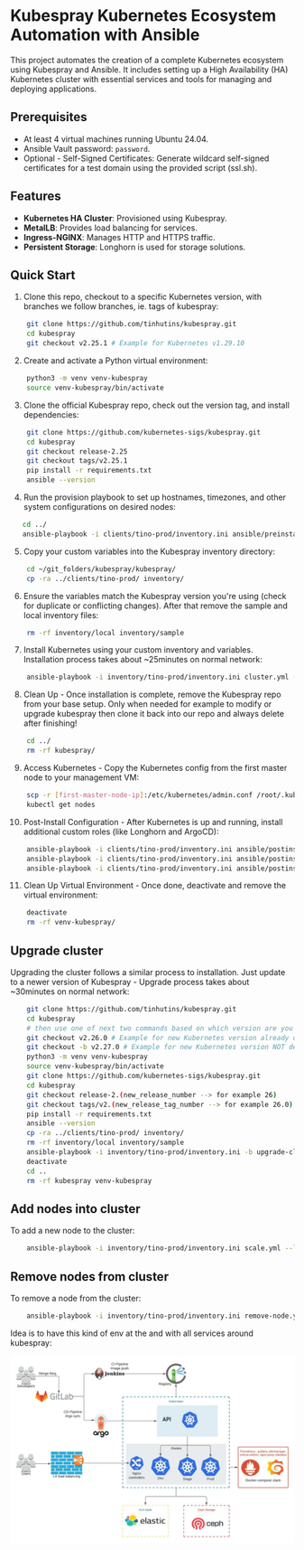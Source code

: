 # Kubespray Kubernetes Ecosystem Automation with Ansible

This project automates the creation of a complete Kubernetes ecosystem using Kubespray and Ansible. It includes setting up a High Availability (HA) Kubernetes cluster with essential services and tools for managing and deploying applications.

## Prerequisites

- At least 4 virtual machines running Ubuntu 24.04.
- Ansible Vault password: `password`.
- Optional - Self-Signed Certificates: Generate wildcard self-signed certificates for a test domain using the provided script (ssl.sh).

## Features

- **Kubernetes HA Cluster**: Provisioned using Kubespray.
- **MetalLB**: Provides load balancing for services.
- **Ingress-NGINX**: Manages HTTP and HTTPS traffic.
- **Persistent Storage**: Longhorn is used for storage solutions.

## Quick Start
1. Clone this repo, checkout to a specific Kubernetes version, with branches we follow branches, ie. tags of kubespray:
```bash
    git clone https://github.com/tinhutins/kubespray.git
    cd kubespray
    git checkout v2.25.1 # Example for Kubernetes v1.29.10
```

2. Create and activate a Python virtual environment:
```bash
    python3 -m venv venv-kubespray
    source venv-kubespray/bin/activate
```

3. Clone the official Kubespray repo, check out the version tag, and install dependencies:
```bash
    git clone https://github.com/kubernetes-sigs/kubespray.git
    cd kubespray
    git checkout release-2.25
    git checkout tags/v2.25.1
    pip install -r requirements.txt
    ansible --version
```

4. Run the provision playbook to set up hostnames, timezones, and other system configurations on desired nodes:

 ```bash
    cd ../
    ansible-playbook -i clients/tino-prod/inventory.ini ansible/preinstall.yml --tags provision -kK --ask-vault-pass
```

5. Copy your custom variables into the Kubespray inventory directory:

```bash
    cd ~/git_folders/kubespray/kubespray/
    cp -ra ../clients/tino-prod/ inventory/
```

6. Ensure the variables match the Kubespray version you're using (check for duplicate or conflicting changes). After that remove the sample and local inventory files:
```bash
    rm -rf inventory/local inventory/sample
```

7. Install Kubernetes using your custom inventory and variables. Installation process takes about ~25minutes on normal network:
```bash
    ansible-playbook -i inventory/tino-prod/inventory.ini cluster.yml --become --become-user=root --ask-vault-pass
```

8. Clean Up - Once installation is complete, remove the Kubespray repo from your base setup. Only when needed for example to modify or upgrade kubespray then clone it back into our repo and always delete after finishing!
```bash
    cd ../
    rm -rf kubespray/
```

9. Access Kubernetes - Copy the Kubernetes config from the first master node to your management VM:

```bash
    scp -r [first-master-node-ip]:/etc/kubernetes/admin.conf /root/.kube/config
    kubectl get nodes
```

10. Post-Install Configuration - After Kubernetes is up and running, install additional custom roles (like Longhorn and ArgoCD):
```bash
    ansible-playbook -i clients/tino-prod/inventory.ini ansible/postinstall.yml --tags k8s_afterchanges --ask-vault-pass
    ansible-playbook -i clients/tino-prod/inventory.ini ansible/postinstall.yml --tags install_longhorn --ask-vault-pass
    ansible-playbook -i clients/tino-prod/inventory.ini ansible/postinstall.yml --tags install_argocd --ask-vault-pass
```

11. Clean Up Virtual Environment - Once done, deactivate and remove the virtual environment:
```bash
    deactivate
    rm -rf venv-kubespray/
```

## Upgrade cluster
Upgrading the cluster follows a similar process to installation. Just update to a newer version of Kubespray - Upgrade process takes about ~30minutes on normal network:
```bash
    git clone https://github.com/tinhutins/kubespray.git
    cd kubespray
    # then use one of next two commands based on which version are you upgrading (new defined in git or totally new which is still not defined)
    git checkout v2.26.0 # Example for new Kubernetes version already defined in git
    git checkout -b v2.27.0 # Example for new Kubernetes version NOT defined in git.
    python3 -m venv venv-kubespray
    source venv-kubespray/bin/activate
    git clone https://github.com/kubernetes-sigs/kubespray.git
    cd kubespray
    git checkout release-2.(new_release_number --> for example 26)
    git checkout tags/v2.(new_release_tag_number --> for example 26.0)
    pip install -r requirements.txt
    ansible --version
    cp -ra ../clients/tino-prod/ inventory/
    rm -rf inventory/local inventory/sample
    ansible-playbook -i inventory/tino-prod/inventory.ini -b upgrade-cluster.yml --ask-vault-pass
    deactivate
    cd ..
    rm -rf kubespray venv-kubespray
```

## Add nodes into cluster
To add a new node to the cluster:
```bash
    ansible-playbook -i inventory/tino-prod/inventory.ini scale.yml --limit="k8s-worker-2"  --ask-vault-pass
```

## Remove nodes from cluster
To remove a node from the cluster:
```bash
    ansible-playbook -i inventory/tino-prod/inventory.ini remove-node.yml -e node="k8s-worker-2"--ask-vault-pass
```

Idea is to have this kind of env at the and with all services around kubespray:

![alt text](./tino-external-iac.jpeg?raw=true "Tino - Kubernetes Enviroment")